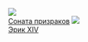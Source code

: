 ![](/books/dramaturgy/Август%20Юхан%20Стриндберг/Соната%20призраков.jpg)  
[Соната призраков](/books/dramaturgy/Август%20Юхан%20Стриндберг/Соната%20призраков)
![](/books/dramaturgy/Август%20Юхан%20Стриндберг/Эрик%20XIV.jpg)  
[Эрик XIV](/books/dramaturgy/Август%20Юхан%20Стриндберг/Эрик%20XIV)